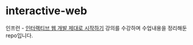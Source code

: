 # interactive-web
인프런 - [인터랙티브 웹 개발 제대로 시작하기](https://www.inflearn.com/course/interactive_web) 강의를 수강하며 수업내용을 정리해둔 repo입니다.

